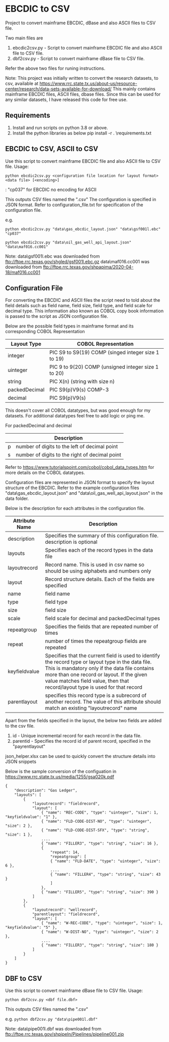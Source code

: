 # EBCDIC to CSV

Project to convert mainframe EBCDIC, dBase and also ASCII files to CSV file.

Two main files are
1. ebcdic2csv.py - Script to convert mainframe EBCDIC file and also ASCII file to CSV file.
2. dbf2csv.py - Script to convert mainframe dBase file to CSV file.

Refer the above two files for runing instructions.

Note:
This project was initially written to convert the research datasets, to csv, available at
https://www.rrc.state.tx.us/about-us/resource-center/research/data-sets-available-for-download/
This mainly contains mainframe EBCDIC files, ASCII files, dbase files. Since this can be used for
any similar datasets, I have released this code for free use. 

## Requirements
1. Install and run scripts on python 3.8 or above.
2. Install the python libraries as below
        pip install -r . \requirements.txt

## EBCDIC to CSV, ASCII to CSV
Use this script to convert mainframe EBCDIC file and also ASCII  file to CSV file.
Usage: 

`python ebcdic2csv.py <configuration file location for layout format> <data file> [<encoding>]`

<encoding>: "cp037" for EBCDIC 
            no encoding for ASCII

This outputs CSV files named the "<data file><record name in configuration file>.csv"
The configuration is specified in JSON format. Refer to configuration_file.txt for specification of the configuration file.

e.g.
```
python ebcdic2csv.py "data\gas_ebcdic_layout.json" "data\gsf001l.ebc" "cp037"

python ebcdic2csv.py "data\oil_gas_well_api_layout.json" "data\maf016.cc001"
```


Note:
data\gsf001l.ebc was downloaded from ftp://ftpe.rrc.texas.gov/shgled/gsf001l.ebc.gz
data\maf016.cc001 was downloaded from ftp://ftpe.rrc.texas.gov/shpapima/2020-04-18/maf016.cc001

## Configuration File

For converting the EBCDIC and ASCII files the script need to told about 
the field details such as field name, field size, field type, and field scale for decimal type.
This information also known as COBOL copy book information is passed to the script as JSON configuration file.

Below are the possible field types in mainframe format and its corresponding COBOL Representation

| Layout Type | COBOL Representation |
|-------------|----------------------|
| integer | PIC S9 to S9(19) COMP	(singed integer size 1 to 19) |
| uinteger | PIC 9 to 9(20) COMP (unsigned integer size 1 to 20) |
| string | PIC X(n) (string with size n) |
| packedDecimal | PIC S9(p)V9(s) COMP-3 |
| decimal | PIC S9(p)V9(s) |

This doesn't cover all COBOL datatypes, but was good enough for my datasets. For additional datatypes feel free to add logic or ping me.

For packedDecimal and decimal

| |Description|
|-|-----------|
| p | number of digits to the left of decimal point |
| s | number of digits to the right of decimal point |

Refer to https://www.tutorialspoint.com/cobol/cobol_data_types.htm for more details on the COBOL datatypes.

Configuration files are represented in JSON format to specify the layout structure of the EBCDIC. 
Refer to the example configuration files 
"data\gas_ebcdic_layout.json" and "data\oil_gas_well_api_layout.json" in the data folder.

Below is the description for each attributes in the configuration file.

| Attribute Name | Description |
|----------------|-------------|
| description | Specifies the summary of this configuration file. description is optional |
| layouts | Specifies each of the record types in the data file |
| layoutrecord | Record name. This is used in csv name so should be using alphabets and numbers only |
| layout | Record structure details. Each of the fields are specified |
| name | field name |
| type | field type |
| size | field size |
| scale | field scale for decimal and packedDecimal types |
| repeatgroup | Specifies the fields that are repeated number of times |
| repeat | number of times the repeatgroup fields are repeated |
| keyfieldvalue | Specifies that the current field is used to identify the record type or layout type in the data file. This is mandatory only if the data file contains more than one record or layout. If the given value matches field value, then that record/layout type is used for that record |
| parentlayout | specifies this record type is a subrecord of another record. The value of this attribute should match an existing "layoutrecord" name |

Apart from the fields specified in the layout, the below two fields are added to the csv file.
1. id - Unique incremental record for each record in the data file.
2. parentid - Specifies the record id of parent record, specified in the "payrentlayout"

json_helper.xlsx can be used to quickly convert the structure details into JSON snippets 

Below is the sample conversion of the configuation in https://www.rrc.state.tx.us/media/1255/gsa020k.pdf

```
{
    "description": "Gas Ledger",
    "layouts": [
        {
            "layoutrecord": "fieldrecord",
            "layout": [
				{ "name": "REC-CODE", "type": "uinteger", "size": 1, "keyfieldvalue": "1" },
				{ "name": "FLD-CODE-DIST-NO", "type": "uinteger", "size": 2 },
				{ "name": "FLD-CODE-DIST-SFX", "type": "string", "size": 1 },
                ....
				{ "name": "FILLER3", "type": "string", "size": 16 },
				{
					"repeat": 14,
					"repeatgroup": [
					{ "name": "FLD-DATE", "type": "uinteger", "size": 6 },
                    ....
					{ "name": "FILLER4", "type": "string", "size": 43 }
					]
				},
				{ "name": "FILLER5", "type": "string", "size": 390 }
			]
        },
        {
			"layoutrecord": "wellrecord",
			"parentlayout": "fieldrecord",
            "layout": [
				{ "name": "W-REC-CODE", "type": "uinteger", "size": 1, "keyfieldvalue": "5" },
				{ "name": "W-DIST-NO", "type": "uinteger", "size": 2 },
                ....
				{ "name": "FILLER3", "type": "string", "size": 180 }
			]
        }
    ]
}
```

## DBF to CSV

Use this script to convert mainframe dBase file to CSV file.
Usage: 

`python dbf2csv.py <dbf file.dbf>`

This outputs CSV files named the "<dbf file>.csv"

e.g.
`python dbf2csv.py "data\pipe001l.dbf"`

Note: 
data\pipe001l.dbf was downloaded from  ftp://ftpe.rrc.texas.gov/shpipeln/Pipelines/pipeline001.zip